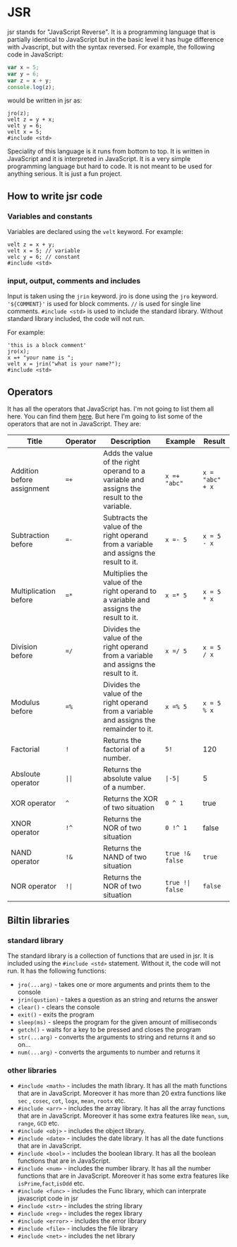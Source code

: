 # JSR

jsr stands for "JavaScript Reverse". It is a programming language that is partially identical to JavaScript but in the basic level it has huge difference with Jvascript, but with the syntax reversed. For example, the following code in JavaScript:

```js
var x = 5;
var y = 6;
var z = x + y;
console.log(z);
```

would be written in jsr as:

```jsr
jro(z);
velt z = y + x;
velt y = 6;
velt x = 5;
#include <std>
```

Speciality of this language is it runs from bottom to top. It is written in JavaScript and it is interpreted in JavaScript. It is a very simple programming language but hard to code. It is not meant to be used for anything serious. It is just a fun project.

## How to write jsr code

### Variables and constants

Variables are declared using the `velt` keyword. For example:

```jsr
velt z = x + y;
velt x = 5; // variable
velc y = 6; // constant
#include <std>
```

### input, output, comments and includes

Input is taken using the `jrin` keyword. jro is done using the `jro` keyword. `'${COMMENT}'` is used for block comments. `//` is used for single line comments. `#include <std>` is used to include the standard library. Without standard library included, the code will not run.

For example:

```jsr
'this is a block comment'
jro(x);
x =+ "your name is ";
velt x = jrin("what is your name?");
#include <std>
```

## Operators

It has all the operators that JavaScript has. I'm not going to list them all here. You can find them [here](https://developer.mozilla.org/en-US/docs/Web/JavaScript/Guide/Expressions_and_Operators). But here I'm going to list some of the operators that are not in JavaScript. They are:

| Title                      | Operator | Description                                                                               | Example          | Result          |
| -------------------------- | -------- | ----------------------------------------------------------------------------------------- | ---------------- | --------------- |
| Addition before assignment | `=+`     | Adds the value of the right operand to a variable and assigns the result to the variable. | `x =+ "abc"`     | `x = "abc" + x` |
| Subtraction before         | `=-`     | Subtracts the value of the right operand from a variable and assigns the result to it.    | `x =- 5`         | `x = 5 - x`     |
| Multiplication before      | `=*`     | Multiplies the value of the right operand to a variable and assigns the result to it.     | `x =* 5`         | `x = 5 * x`     |
| Division before            | `=/`     | Divides the value of the right operand from a variable and assigns the result to it.      | `x =/ 5`         | `x = 5 / x`     |
| Modulus before             | `=%`     | Divides the value of the right operand from a variable and assigns the remainder to it.   | `x =% 5`         | `x = 5 % x`     |
| Factorial                  | `!`      | Returns the factorial of a number.                                                        | `5!`             | 120             |
| Absloute operator          | `\|\|`   | Returns the absolute value of a number.                                                   | `\|-5\|`         | 5               |
| XOR operator               | `^`      | Returns the XOR of two situation                                                          | `0 ^ 1`          | true            |
| XNOR operator              | `!^`     | Returns the NOR of two situation                                                          | `0 !^ 1`         | false           |
| NAND operator              | `!&`     | Returns the NAND of two situation                                                         | `true !& false`  | `true`          |
| NOR operator               | `!\|`    | Returns the NOR of two situation                                                          | `true !\| false` | `false`         |

## Biltin libraries

### standard library

The standard library is a collection of functions that are used in jsr. It is included using the `#include <std>` statement. Without it, the code will not run. It has the following functions:

- `jro(...arg)` - takes one or more arguments and prints them to the console
- `jrin(qustion)` - takes a question as an string and returns the answer
- `clear()` - clears the console
- `exit()` - exits the program
- `sleep(ms)` - sleeps the program for the given amount of milliseconds
- `getch()` - waits for a key to be pressed and closes the program
- `str(...arg)` - converts the arguments to string and returns it
  and so on...
- `num(...arg)` - converts the arguments to number and returns it

### other libraries

- `#include <math>` - includes the math library. It has all the math functions that are in JavaScript. Moreover it has more than 20 extra functions like `sec` , `cosec`, `cot`, `logx`, `mean`, `rootx` etc.
- `#include <arr>` - includes the array library. It has all the array functions that are in JavaScript. Moreover it has some extra features like `mean`, `sum`, `range`, `GCD` etc.
- `#include <obj>` - includes the object library.
- `#include <date>` - includes the date library. It has all the date functions that are in JavaScript.
- `#include <bool>` - includes the boolean library. It has all the boolean functions that are in JavaScript.
- `#include <num>` - includes the number library. It has all the number functions that are in JavaScript. Moreover it has some extra features like `isPrime`,`fact`,`isOdd` etc.
- `#include <func>` - includes the Func library, which can interprate javascript code in jsr
- `#include <str>` - includes the string library
- `#include <reg>` - includes the regex library
- `#include <error>` - includes the error library
- `#include <file>` - includes the file library
- `#include <net>` - includes the net library
<!-- - `#include <crypto>` - includes the crypto library. max char length is 536870888; -->
